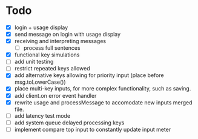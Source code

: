 # Todo

- [x] login + usage display
- [x] send message on login with usage display
- [x] receiving and interpreting messages
  - [ ] process full sentences
- [x] functional key simulations
- [ ] add unit testing
- [ ] restrict repeated keys allowed
- [x] add alternative keys allowing for priority input (place before msg.toLowerCase())
- [x] place multi-key inputs, for more complex functionality, such as saving.
- [x] add client.on error event handler
- [x] rewrite usage and processMessage to accomodate new inputs merged file.
- [ ] add latency test mode
- [ ] add system queue delayed processing keys
- [ ] implement compare top input to constantly update input meter
